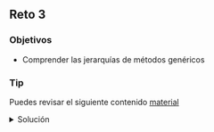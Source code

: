 ## Reto 3

### Objetivos
* Comprender las jerarquías de métodos genéricos

### Tip
  Puedes revisar el siguiente contenido [material](https://docs.oracle.com/javase/tutorial/java/generics/inheritance.html)


<details>
  <summary>Solución</summary>
  <ol>
      <li>Para que el código funcione basta con establecer un límite superior al definir numList<li>
         <img src="img/figura01.png" alt="Nueva prueba"/>
  </ol>

<p>
En este ejercicio creamos una jerarquía de clases genéricas, que requiere cierto tratamiento especial.
</p>

</details>
